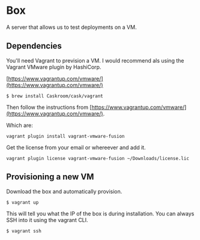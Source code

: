 # Box

A server that allows us to test deployments on a VM.

## Dependencies

You'll need Vagrant to prevision a VM. I would recommend als using the Vagrant VMware plugin by HashiCorp.

[https://www.vagrantup.com/vmware/](https://www.vagrantup.com/vmware/)

	$ brew install Caskroom/cask/vagrant

Then follow the instructions from [https://www.vagrantup.com/vmware/](https://www.vagrantup.com/vmware/).

Which are:

	vagrant plugin install vagrant-vmware-fusion

Get the license from your email or whereever and add it.

	vagrant plugin license vagrant-vmware-fusion ~/Downloads/license.lic

## Provisioning a new VM

Download the box and automatically provision.

	$ vagrant up

This will tell you what the IP of the box is during installation. You can always SSH into it using the vagrant CLI.

	$ vagrant ssh
